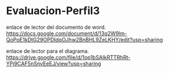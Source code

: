 # Evaluacion-Perfil3
 enlace de lector del documento de word.
 https://docs.google.com/document/d/13q2W9lm-QoPoE1kDtG29OPDIdqOJhw2BnBHL9ZeLKHY/edit?usp=sharing

 enlace de lector para el diagrama.
 https://drive.google.com/file/d/1op1bSAIkRTTRhRt-YPj9CAF5nSnvEeEJ/view?usp=sharing
